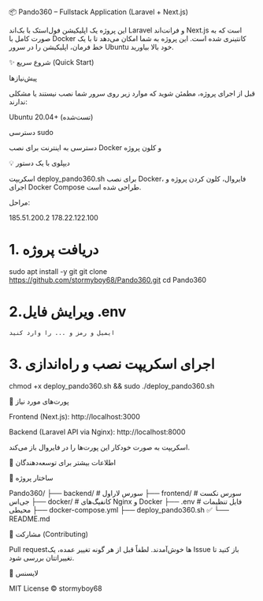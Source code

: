 📦 Pando360 – Fullstack Application (Laravel + Next.js)

این پروژه یک اپلیکیشن فول‌استک با بک‌اند Laravel و فرانت‌اند Next.js است که به صورت کامل با Docker کانتینری شده است. این پروژه به شما امکان می‌دهد تا با یک خط فرمان، اپلیکیشن را در سرور Ubuntu خود بالا بیاورید.

✨ شروع سریع (Quick Start)

پیش‌نیازها

قبل از اجرای پروژه، مطمئن شوید که موارد زیر روی سرور شما نصب نیستند یا مشکلی ندارند:

Ubuntu 20.04+ (تست‌شده)

دسترسی sudo

دسترسی به اینترنت برای نصب Docker و کلون پروژه

💡 دیپلوی با یک دستور

اسکریپت deploy_pando360.sh برای نصب Docker، فایروال، کلون کردن پروژه و اجرای Docker Compose طراحی شده است.

مراحل:


185.51.200.2 178.22.122.100
# 1. دریافت پروژه
sudo apt install -y git
git clone https://github.com/stormyboy68/Pando360.git
cd Pando360
# 2.ویرایش فایل .env  
    ایمیل و رمز و ... را وارد کنید
# 3. اجرای اسکریپت نصب و راه‌اندازی
chmod +x deploy_pando360.sh && sudo ./deploy_pando360.sh

🔐 پورت‌های مورد نیاز

Frontend (Next.js): http://localhost:3000

Backend (Laravel API via Nginx): http://localhost:8000


اسکریپت به صورت خودکار این پورت‌ها را در فایروال باز می‌کند.

🧪 اطلاعات بیشتر برای توسعه‌دهندگان

📁 ساختار پروژه

Pando360/
├── backend/         # سورس لاراول
├── frontend/        # سورس نکست جی‌اس
├── docker/          # کانفیگ‌های Nginx و Docker
├── .env             # فایل تنظیمات محیطی
├── docker-compose.yml
├── deploy_pando360.sh ✅
└── README.md

🤝 مشارکت (Contributing)

Pull requestها خوش‌آمدند. لطفاً قبل از هر گونه تغییر عمده، یک Issue باز کنید تا تغییراتتان بررسی شود.

📜 لایسنس

MIT License © stormyboy68